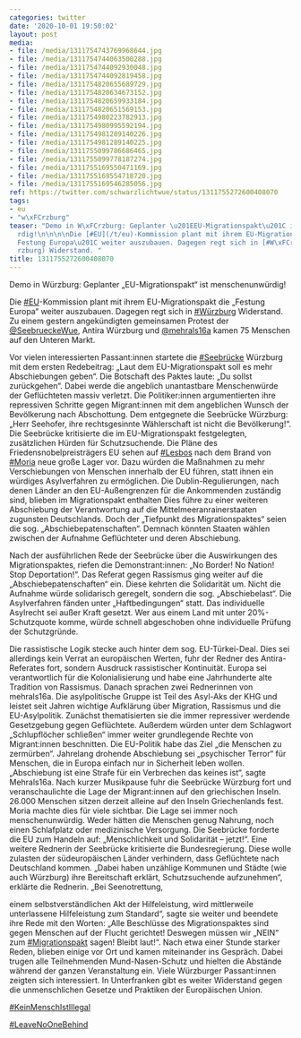 ```yaml
---
categories: twitter
date: '2020-10-01 19:50:02'
layout: post
media:
- file: /media/1311754743769968644.jpg
- file: /media/1311754744063500288.jpg
- file: /media/1311754744092930048.jpg
- file: /media/1311754744092819458.jpg
- file: /media/1311754820655689729.jpg
- file: /media/1311754820634673152.jpg
- file: /media/1311754820659933184.jpg
- file: /media/1311754820651569153.jpg
- file: /media/1311754980223782913.jpg
- file: /media/1311754980995592194.jpg
- file: /media/1311754981289140226.jpg
- file: /media/1311754981289140225.jpg
- file: /media/1311755099786686465.jpg
- file: /media/1311755099778187274.jpg
- file: /media/1311755169550471169.jpg
- file: /media/1311755169554718720.jpg
- file: /media/1311755169546285056.jpg
ref: https://twitter.com/schwarzlichtwue/status/1311755272600408070
tags:
- eu
- "w\xFCrzburg"
teaser: "Demo in W\xFCrzburg: Geplanter \u201EEU-Migrationspakt\u201C ist menschenunw\xFC\
  rdig!\n\n\n\nDie [#EU](/t/eu)-Kommission plant mit ihrem EU-Migrationspakt die \u201E\
  Festung Europa\u201C weiter auszubauen. Dagegen regt sich in [#W\xFCrzburg](/t/w\xFC\
  rzburg) Widerstand. "
title: 1311755272600408070
---
```

Demo in Würzburg: Geplanter „EU-Migrationspakt“ ist menschenunwürdig!



Die [#EU](/t/eu)-Kommission plant mit ihrem EU-Migrationspakt die „Festung Europa“ weiter auszubauen. Dagegen regt sich in [#Würzburg](/t/würzburg) Widerstand. 
Zu einem gestern angekündigten gemeinsamen Protest der [@SeebrueckeWue](https://twitter.com/SeebrueckeWue), Antira Würzburg und [@mehrals16a](https://twitter.com/mehrals16a) kamen 75 Menschen auf den Unteren Markt.



Vor vielen interessierten Passant:innen startete die [#Seebrücke](/t/seebrücke) Würzburg mit dem ersten Redebeitrag: 
„Laut dem EU-Migrationspakt soll es mehr Abschiebungen geben“. Die Botschaft des Paktes laute: „Du sollst zurückgehen“. Dabei werde die angeblich unantastbare Menschenwürde der Geflüchteten massiv verletzt. 
Die Politiker:innen argumentierten ihre repressiven Schritte gegen Migrant:innen mit dem angeblichen Wunsch der Bevölkerung nach Abschottung. Dem entgegnete die Seebrücke Würzburg: „Herr Seehofer, ihre rechtsgesinnte Wählerschaft ist nicht die Bevölkerung!“. 
Die Seebrücke kritisierte die im EU-Migrationspakt festgelegten, zusätzlichen Hürden für Schutzsuchende. Die Pläne des Friedensnobelpreisträgers EU sehen auf [#Lesbos](/t/lesbos) nach dem Brand von [#Moria](/t/moria) neue große Lager vor. 
Dazu würden die Maßnahmen zu mehr Verschiebungen von Menschen innerhalb der EU führen, statt ihnen ein würdiges Asylverfahren zu ermöglichen. Die Dublin-Regulierungen, nach denen Länder an den EU-Außengrenzen für die Ankommenden zuständig sind, blieben im Migrationspakt enthalten
Dies führe zu einer weiteren Abschiebung der Verantwortung auf die Mittelmeeranrainerstaaten zugunsten Deutschlands. Doch der „Tiefpunkt des Migrationspaktes“ seien die sog. „Abschiebepatenschaften“.
Demnach könnten Staaten wählen zwischen der Aufnahme Geflüchteter und deren Abschiebung. 



Nach der ausführlichen Rede der Seebrücke über die Auswirkungen des Migrationspaktes, riefen die Demonstrant:innen: „No Border! No Nation! Stop Deportation!“.
Das Referat gegen Rassismus ging weiter auf die „Abschiebepatenschaften“ ein. Diese kehrten die Solidarität um. Nicht die Aufnahme würde solidarisch geregelt, sondern die sog. „Abschiebelast“. Die Asylverfahren fänden unter „Haftbedingungen“ statt.
Das individuelle Asylrecht sei außer Kraft gesetzt. Wer aus einem Land mit unter 20%-Schutzquote komme, würde schnell abgeschoben ohne individuelle Prüfung der Schutzgründe.



Die rassistische Logik stecke auch hinter dem sog. EU-Türkei-Deal.
Dies sei allerdings kein Verrat an europäischen Werten, fuhr der Redner des Antira-Referates fort, sondern Ausdruck rassistischer Kontinuität. Europa sei verantwortlich für die Kolonialisierung und habe eine Jahrhunderte alte Tradition von Rassismus.
Danach sprachen zwei Rednerinnen von mehrals16a. Die asylpolitische Gruppe ist Teil des Asyl-Aks der KHG und leistet seit Jahren wichtige Aufklärung über Migration, Rassismus und die EU-Asylpolitik.
Zunächst thematisierten sie die immer repressiver werdende Gesetzgebung gegen Geflüchtete. Außerdem würden unter dem Schlagwort „Schlupflöcher schließen“ immer weiter grundlegende Rechte von Migrant:innen beschnitten.
Die EU-Politik habe das Ziel „die Menschen zu zermürben“. Jahrelang drohende Abschiebung sei „psychischer Terror“ für Menschen, die in Europa einfach nur in Sicherheit leben wollen. „Abschiebung ist eine Strafe für ein Verbrechen das keines ist“, sagte Mehrals16a.
Nach kurzer Musikpause fuhr die Seebrücke Würzburg fort und veranschaulichte die Lage der Migrant:innen auf den griechischen Inseln. 26.000 Menschen sitzen derzeit alleine auf den Inseln Griechenlands fest. Moria machte dies für viele sichtbar.
Die Lage sei immer noch menschenunwürdig. Weder hätten die Menschen genug Nahrung, noch einen Schlafplatz oder medizinische Versorgung. Die Seebrücke forderte die EU zum Handeln auf: „Menschlichkeit und Solidarität – jetzt!“.
Eine weitere Rednerin der Seebrücke kritisierte die Bundesregierung. Diese wolle zulasten der südeuropäischen Länder verhindern, dass Geflüchtete nach Deutschland kommen.
„Dabei haben unzählige Kommunen und Städte (wie auch Würzburg) ihre Bereitschaft erklärt, Schutzsuchende aufzunehmen“, erklärte die Rednerin. „Bei Seenotrettung,

einem selbstverständlichen Akt der Hilfeleistung, wird mittlerweile unterlassene Hilfeleistung zum Standard“, sagte sie weiter und beendete ihre Rede mit den Worten: „Alle Beschlüsse des Migrationspaktes sind gegen Menschen auf der Flucht gerichtet! Deswegen müssen wir „NEIN“ zum [#Migrationspakt](/t/migrationspakt) sagen! Bleibt laut!“.
Nach etwa einer Stunde starker Reden, blieben einige vor Ort und kamen miteinander ins Gespräch. Dabei trugen alle Teilnehmenden Mund-Nasen-Schutz und hielten die Abstände während der ganzen Veranstaltung ein.
Viele Würzburger Passant:innen zeigten sich interessiert. In Unterfranken gibt es weiter Widerstand gegen die unmenschlichen Gesetze und Praktiken der Europäischen Union.

[#KeinMenschIstIllegal](/t/keinmenschistillegal)

[#LeaveNoOneBehind](/t/leavenoonebehind)